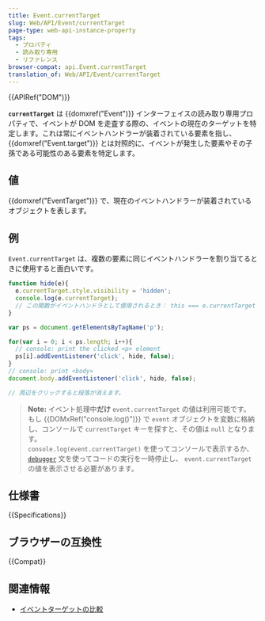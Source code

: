 ```yaml
---
title: Event.currentTarget
slug: Web/API/Event/currentTarget
page-type: web-api-instance-property
tags:
  - プロパティ
  - 読み取り専用
  - リファレンス
browser-compat: api.Event.currentTarget
translation_of: Web/API/Event/currentTarget
---
```

{{APIRef("DOM")}}

**`currentTarget`** は {{domxref("Event")}} インターフェイスの読み取り専用プロパティで、イベントが DOM を走査する際の、イベントの現在のターゲットを特定します。これは常にイベントハンドラーが装着されている要素を指し、 {{domxref("Event.target")}} とは対照的に、イベントが発生した要素やその子孫である可能性のある要素を特定します。

## 値

{{domxref("EventTarget")}} で、現在のイベントハンドラーが装着されているオブジェクトを表します。

## 例

`Event.currentTarget` は、複数の要素に同じイベントハンドラーを割り当てるときに使用すると面白いです。

```js
function hide(e){
  e.currentTarget.style.visibility = 'hidden';
  console.log(e.currentTarget);
  // この関数がイベントハンドラとして使用されるとき： this === e.currentTarget
}

var ps = document.getElementsByTagName('p');

for(var i = 0; i < ps.length; i++){
  // console: print the clicked <p> element
  ps[i].addEventListener('click', hide, false);
}
// console: print <body>
document.body.addEventListener('click', hide, false);

// 周辺をクリックすると段落が消えます。
```

> **Note:** イベント処理中**だけ** `event.currentTarget` の値は利用可能です。
> もし {{DOMxRef("console.log()")}} で `event` オブジェクトを変数に格納し、コンソールで `currentTarget` キーを探すと、その値は `null` となります。<br/>
> `console.log(event.currentTarget)` を使ってコンソールで表示するか、 [`debugger`](/ja/docs/Web/JavaScript/Reference/Statements/debugger) 文を使ってコードの実行を一時停止し、 `event.currentTarget` の値を表示させる必要があります。

## 仕様書

{{Specifications}}

## ブラウザーの互換性

{{Compat}}

## 関連情報

- [イベントターゲットの比較](/ja/docs/Web/API/Event/Comparison_of_Event_Targets)
